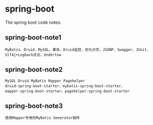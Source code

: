 # spring-boot
The spring boot code notes.

## spring-boot-note1
```
MyBatis、Druid、MySQL、事务、Druid监控、优化分页、JSONP、Swagger、JUnit、Slf4j+Logback日志、Undertow
```
## spring-boot-note2
```
MySQL Druid MyBatis Mapper Pagehelper
druid-spring-boot-starter、mybatis-spring-boot-starter、
mapper-spring-boot-starter、pagehelper-spring-boot-starter
```
## spring-boot-note3
```
使用Mapper专用的MyBatis Generator插件
```
